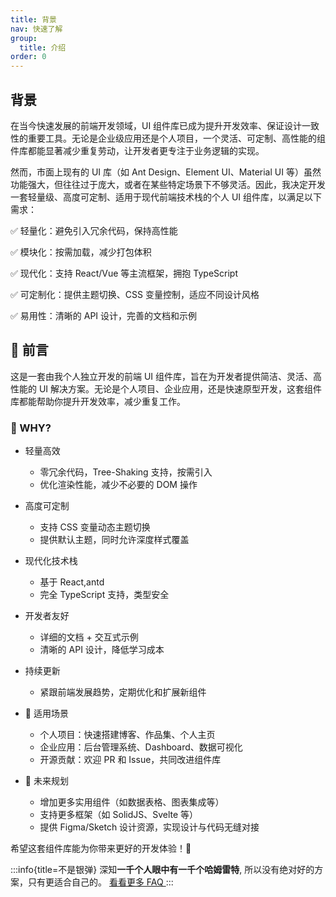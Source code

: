```yaml
---
title: 背景
nav: 快速了解
group:
  title: 介绍
order: 0
---
```


## 背景

在当今快速发展的前端开发领域，UI 组件库已成为提升开发效率、保证设计一致性的重要工具。无论是企业级应用还是个人项目，一个灵活、可定制、高性能的组件库都能显著减少重复劳动，让开发者更专注于业务逻辑的实现。

然而，市面上现有的 UI 库（如 Ant Design、Element UI、Material UI 等）虽然功能强大，但往往过于庞大，或者在某些特定场景下不够灵活。因此，我决定开发一套轻量级、高度可定制、适用于现代前端技术栈的个人 UI 组件库，以满足以下需求：

✅ 轻量化：避免引入冗余代码，保持高性能

✅ 模块化：按需加载，减少打包体积

✅ 现代化：支持 React/Vue 等主流框架，拥抱 TypeScript

✅ 可定制化：提供主题切换、CSS 变量控制，适应不同设计风格

✅ 易用性：清晰的 API 设计，完善的文档和示例

## 🎯 前言

这是一套由我个人独立开发的前端 UI 组件库，旨在为开发者提供简洁、灵活、高性能的 UI 解决方案。无论是个人项目、企业应用，还是快速原型开发，这套组件库都能帮助你提升开发效率，减少重复工作。

### 🔹 WHY?

- 轻量高效

  - 零冗余代码，Tree-Shaking 支持，按需引入
  - 优化渲染性能，减少不必要的 DOM 操作

- 高度可定制

  - 支持 CSS 变量动态主题切换
  - 提供默认主题，同时允许深度样式覆盖

- 现代化技术栈

  - 基于 React,antd
  - 完全 TypeScript 支持，类型安全

- 开发者友好

  - 详细的文档 + 交互式示例
  - 清晰的 API 设计，降低学习成本

- 持续更新

  - 紧跟前端发展趋势，定期优化和扩展新组件

- 🔹 适用场景
  - 个人项目：快速搭建博客、作品集、个人主页
  - 企业应用：后台管理系统、Dashboard、数据可视化
  - 开源贡献：欢迎 PR 和 Issue，共同改进组件库
- 🔹 未来规划
  - 增加更多实用组件（如数据表格、图表集成等）
  - 支持更多框架（如 SolidJS、Svelte 等）
  - 提供 Figma/Sketch 设计资源，实现设计与代码无缝对接

希望这套组件库能为你带来更好的开发体验！🚀

:::info{title=不是银弹}
深知**一千个人眼中有一千个哈姆雷特**, 所以没有绝对好的方案，只有更适合自己的。 [看看更多 FAQ ](../faq.md)
:::
